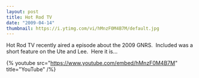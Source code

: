 ```yaml
---
layout: post
title: Hot Rod TV
date: "2009-04-14"
thumbnail: https://i.ytimg.com/vi/hMnzF0M4B7M/default.jpg
---
```


Hot Rod TV recently aired a episode about the 2009 GNRS.  Included was a short feature on the Ute and Lee.  Here it is…

{% youtube src="https://www.youtube.com/embed/hMnzF0M4B7M" title="YouTube" /%}
